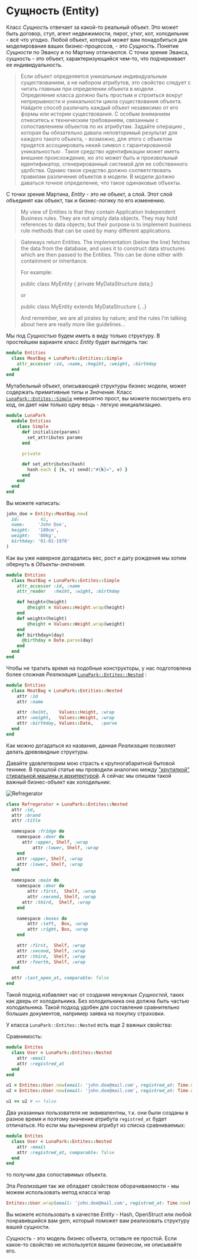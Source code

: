 # Сущность (Entity)
Класс _Сущность_ отвечает за какой-то реальный объект. Это может быть договор, стул, агент недвижимости, пирог, утюг, кот, холодильник - всё что угодно. Любой объект, который  может вам понадобиться для моделирования ваших бизнес-процессов, - это _Сущность_.
Понятие _Сущности_ по Эвансу и по Мартину отличаются. С точки зрения Эванса, сущность - это объект, характеризующийся чем-то, что подчеркивает ее индивидуальность.
<spoiler title='Сущность по Звансу'>

> Если объект определяется уникальным индивидуальным существованием, а не набором атрибутов, это свойство следует с читать главным при определении объекта в модели . Определение класса должно быть простым и строиться вокруг непрерывности и уникальности цикла существования объекта. Найдите способ различать каждый объект независимо от его формы или истории существования. С особым вниманием отнеситесь к техническим требованиям, связанным с сопоставлением объектов по их атрибутам. Задайте операцию , которая бы обязательно давала неповторимый результат для каждого такого объекта, - возможно, для этого с объектом придется ассоциировать некий символ с гарантированной уникальностью . Такое средство идентификации может иметь внешнее происхождение, но это может быть и произвольный идентификатор, сгенерированный системой для ее собственного удобства. Однако такое средство должно соответствовать правилам различения объектов в модели. В модели должно даваться точное определение, что такое одинаковые объекты.

</spoiler>

С точки зрения Мартина, _Entity_ -  это не объект, а слой. Этот слой объединят как объект, так и бизнес-логику по его изменению.

<spoiler title="Разъеснение от Мартина">

>  My view of Entities is that they contain Application Independent Business rules.  They are not simply data objects.  They may hold references to data objects; but their purpose is to implement business rule methods that can be used by many different applications.

> Gateways return Entities.  The implementation (below the line) fetches the data from the database, and uses it to construct data structures which are then passed to the Entities.  This can be done either with containment or inheritance.
>
> For example:
>
> public class MyEntity { private MyDataStructure data;}
>
> or
>
> public class MyEntity extends MyDataStructure {...}
>
> And remember, we are all pirates by nature; and the rules I'm talking about here are really more like guidelines...

</spoiler>

Мы под _Сущностью_ будем иметь в виду только структуру. В простейшем варианте класс _Entity_ будет выглядеть так:

```ruby
module Entities
  class MeatBag < LunaPark::Entities::Simple
    attr_accessor :id, :name, :hegiht, :weight, :birthday
  end
end
```
Мутабельный объект, описывающий структуры бизнес модели, может содержать примитивные типы и _Значения_.
Класс [`LunaPark::Entites::Simple`](https://github.com/am-team/luna_park/blob/master/lib/luna_park/entities/simple.rb) невероятно прост, вы можете посмотреть его код, он дает нам только одну вещь - легкую инициализацию.

```ruby
module LunaPark
  module Entities
    class Simple
      def initialize(params)
        set_attributes params
      end

      private

      def set_attributes(hash)
        hash.each { |k, v| send(:"#{k}=", v) }
      end
    end
  end
end
```

Вы можете написать:

```ruby
john_doe = Entity::MeatBag.new(
  id:        42,
  name:     'John Doe',
  height:   '180cm',
  weight:   '80kg',
  birthday: '01-01-1970'
)
```

Как вы уже наверное догадались вес, рост и дату рождения мы хотим обернуть в _Объекты-значения_.
```ruby
module Entities
  class MeatBag < LunaPark::Entites::Simple
    attr_accessor :id, :name
    attr_reader   :heiht, :wight, :birthday

    def height=(height)
        @height = Values::Height.wrap(height)
    end
    def weight=(height)
        @height = Values::Weight.wrap(weight)
    end
    def birthday=(day)
      @birthday = Date.parse(day)
    end
  end
end
```

Чтобы не тратить время на подобные конструкторы, у нас подготовлена более сложная _Реализация_ [`LunaPark::Entites::Nested`](https://github.com/am-team/luna_park/blob/master/lib/luna_park/entities/nested.rb) :

```ruby
module Entities
  class MeatBag < LunaPark::Entities::Nested
    attr :id
    attr :name

    attr :heiht,    Values::Height, :wrap
    attr :weight,   Values::Weight, :wrap
    attr :birthday, Values::Date,   :parse
  end
end
```

Как можно догадаться из названия, данная _Реализация_ позволяет делать древовидные структуры.

Давайте удовлетворим мою страсть к крупногабаритной бытовой технике. В прошлой статье мы проводили аналогию между ["крутилкой" стиральной машины и архитектурой](https://habr.com/post/429750). А сейчас мы опишем такой важный бизнес-объект как холодильник:

![Refregerator](https://habrastorage.org/webt/xl/65/pj/xl65pjsr5ou5a4nurhdm9qxbo50.png)

```ruby
class Refregerator < LunaPark::Entites::Nested
  attr :id,
  attr :brand
  attr :title

  namespace :fridge do
    namespace :door do
      attr :upper, Shelf, :wrap
    	  attr :lower, Shelf, :wrap
    end
    attr :upper, Shelf, :wrap
    attr :lower, Shelf, :wrap
  end

  namespace :main do
    namespace :door do
    	attr :first,  Shelf, :wrap
    	attr :second, Shelf, :wrap
      attr :third,  Shelf, :wrap
    end

    namespace :boxes do
  		attr :left,  Box, :wrap
    	attr :right, Box, :wrap
    end

    attr :first,  Shelf, :wrap
    attr :second, Shelf, :wrap
    attr :third,  Shelf, :wrap
    attr :fourth, Shelf, :wrap
  end

  attr :last_open_at, comparable: false
end
```

Такой подход избавляет нас от создания ненужных _Сущностей_, таких как дверь от холодильника. Без холодильника она должна быть частью холодильника. Такой подход удобен для составления сравнительно больших документов, например заявка на покупку страховки.

У класса `LunaPark::Entites::Nested` есть еще 2 важных свойства:

Сравнимость:

```ruby
module Entites
  class User < LunaPark::Entites::Nested
  	attr :email
    attr :registred_at
  end
end

u1 = Entites::User.new(email: 'john.doe@mail.com', registred_at: Time.now)
u2 = Entites::User.new(email: 'john.doe@mail.com', registred_at: Time.now)

u1 == u2 # => false
```

Два указанных пользователя не эквивалентны, т.к. они были созданы в разное время и поэтому значение атрибута `registred_at` будет отличаться. Но если мы вычеркнем атрибут из списка сравниваемых:

```ruby
module Entites
  class User < LunaPark::Entites::Nested
    attr :email
    attr :registred_at, comparable: false
  end
end
```

то получим два сопоставимых объекта.

Эта _Реализация_ так же обладает свойством оборачиваемости - мы можем использовать метод  класса`wrap

```ruby
Entites::User.wrap(email: 'john.doe@mail.com', registred_at: Time.now)
```

Вы можете использовать в качестве _Entity_ - Hash, OpenStruct или любой понравившийся вам gem, который поможет вам реализовать структуру вашей сущности.

_Сущность_ - это модель бизнес объекта, оставьте ее простой. Если какое-то свойство не используется вашим бизнесом, не описывайте его.
